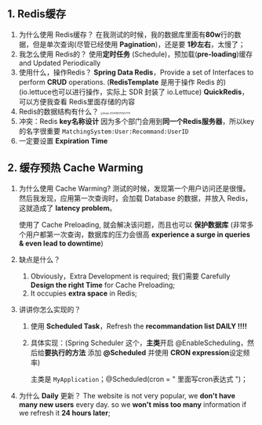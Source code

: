## 1. Redis缓存

1. 为什么使用 Redis缓存？
   在我测试的时候，我的数据库里面有**80w**行的数据，但是单次查询(尽管已经使用 **Pagination**)，还是要 **1秒左右**，太慢了；
2. 我怎么使用 Redis的？
   使用**定时任务** (Schedule)，预加载(**pre-loading**)缓存 and Updated Periodically
3. 使用什么，操作Redis？
   **Spring Data Redis**，Provide a set of Interfaces to perform **CRUD** operations. (**RedisTemplate** 是用于操作 Redis 的) (io.lettuce也可以进行操作，实际上 SDR 封装了 io.Lettuce)
   **QuickRedis**，可以方便我查看 Redis里面存储的内容
4. Redis的数据结构有什么？
   <img src="/Users/aaron/Desktop/SDE/面试准备/匹配系统/assets/image-20240805155657178.png" alt="image-20240805155657178" style="zoom:30%;" />
5. 冲突：Redis **key名称设计**
   因为多个部门会用到**同一个Redis服务器**，所以key的名字很重要
   `MatchingSystem:User:Recommand:UserID`
6. 一定要设置 **Expiration Time**



## 2. 缓存预热 Cache Warming

1. 为什么使用 Cache Warming?
   测试的时候，发现第一个用户访问还是很慢。然后我发现，应用第一次查询时，会加载 Database 的数据，并放入 Redis，这就造成了 **latency problem**。

   使用了 Cache Preloading, 就会解决该问题，而且也可以 **保护数据库** (非常多个用户都第一次查询，数据库的压力会很高 **experience a surge in queries & even lead to downtime**)

2. 缺点是什么？

   1. Obviously，Extra Development is required; 我们需要 Carefully **Design the right Time** for Cache Preloading;
   2. It occupies **extra space** in Redis;

3. 讲讲你怎么实现的？

   1. 使用 **Scheduled Task**，Refresh the **recommandation list DAILY !!!!** 

   2. 具体实现：(Spring Scheduler 这个，**主类**开启 @EnableScheduling，然后给**要执行的方法** 添加 **@Scheduled** 并使用 **CRON expression**设定频率)

      主类是 `MyApplication`；@Scheduled(cron = " 里面写cron表达式 ")；

4. 为什么 **Daily** 更新？
   The website is not very popular, we **don't have many new users** every day.
   so we **won't miss too many** information if we refresh it **24 hours later**;



